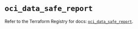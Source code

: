 # `oci_data_safe_report`

Refer to the Terraform Registry for docs: [`oci_data_safe_report`](https://registry.terraform.io/providers/oracle/oci/6.18.0/docs/resources/data_safe_report).
